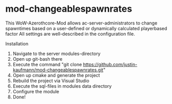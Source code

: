 # mod-changeablespawnrates

This WoW-Azerothcore-Mod allows ac-server-administrators to change spawntimes based on a user-defined or dynamically calculated playerbased factor
All settings are well-described in the configuration file.

Installation
  1. Navigate to the server modules-directory
  2. Open up git-bash there
  3. Execute the command "git clone https://github.com/justin-kaufmann/mod-changeablespawnrates.git"
  4. Open up cmake and generate the project
  5. Rebuild the project via Visual Studio
  6. Execute the sql-files in modules data directory
  7. Configure the module
  8. Done!
